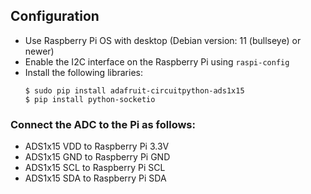 ## Configuration 
* Use Raspberry Pi OS with desktop (Debian version: 11 (bullseye) or newer) 
* Enable the I2C interface on the Raspberry Pi using `raspi-config`
* Install the following libraries:
    ```
    $ sudo pip install adafruit-circuitpython-ads1x15
    $ pip install python-socketio
    ```

### Connect the ADC to the Pi as follows:
* ADS1x15 VDD to Raspberry Pi 3.3V
* ADS1x15 GND to Raspberry Pi GND
* ADS1x15 SCL to Raspberry Pi SCL
* ADS1x15 SDA to Raspberry Pi SDA

